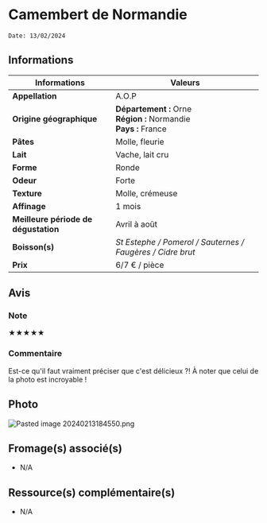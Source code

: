 # Camembert de Normandie
```
Date: 13/02/2024
```
## Informations

| Informations | Valeurs |
| ---- | ---- |
| **Appellation** | A.O.P |
| **Origine géographique** | **Département :** Orne<br>**Région :** Normandie<br>**Pays :** France  |
| **Pâtes** | Molle, fleurie |
| **Lait** | Vache, lait cru |
| **Forme** | Ronde |
| **Odeur** | Forte |
| **Texture** | Molle, crémeuse |
| **Affinage** | 1 mois |
| **Meilleure période de dégustation** | Avril à août |
| **Boisson(s)** | *St Estephe / Pomerol / Sauternes / Faugères / Cidre brut* |
| **Prix** | 6/7 € / pièce |

## Avis
### Note
★★★★★

### Commentaire
Est-ce qu'il faut vraiment préciser que c'est délicieux ?!
À noter que celui de la photo est incroyable ! 

## Photo
![Pasted image 20240213184550.png](./M%C3%A9dias/Pasted%20image%2020240213184550.png)

## Fromage(s) associé(s)
* N/A

## Ressource(s) complémentaire(s)
* N/A